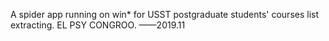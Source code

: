 A spider app running on win* for USST postgraduate students' courses list extracting.
EL PSY CONGROO. ——2019.11
